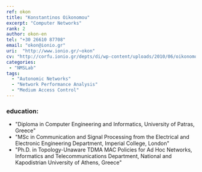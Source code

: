 ```yaml
---
ref: okon
title: "Konstantinos Oikonomou"
excerpt: "Computer Networks"
rank: 2
author: okon-en
tel: "+30 26610 87708"
email: "okon@ionio.gr"
uri:  "http://www.ionio.gr/~okon"
cv: "http://corfu.ionio.gr/depts/di/wp-content/uploads/2010/06/oikonomou_cv_gr_2011.pdf"
categories:
 - "NMSLab"
tags:
  - "Autonomic Networks"
  - "Network Performance Analysis"
  - "Medium Access Control"
---
```


### education:
  - "Diploma in Computer Engineering and Informatics, University of Patras, Greece"
  - "MSc in Communication and Signal Processing from the Electrical and Electronic Engineering Department, Imperial College, London"
  - "Ph.D. in Topology-Unaware TDMA MAC Policies for Ad Hoc Networks, Informatics and Telecommunications Department, National and Kapodistrian University of Athens, Greece"
  
  
